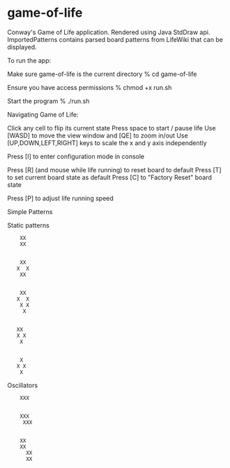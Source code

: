# game-of-life

Conway's Game of Life application.  Rendered using Java StdDraw api. ImportedPatterns contains parsed board patterns from LifeWiki that can be displayed.

To run the app:

Make sure game-of-life is the current directory
% cd game-of-life

Ensure you have access permissions
% chmod +x run.sh

Start the program
% ./run.sh

Navigating Game of Life:

Click any cell to flip its current state
Press space to start / pause life
Use [WASD] to move the view window and [QE] to zoom in/out
Use [UP,DOWN,LEFT,RIGHT] keys to scale the x and y axis independently

Press [I] to enter configuration mode in console

Press [R] (and mouse while life running) to reset board to default
Press [T] to set current board state as default
Press [C] to "Factory Reset" board state

Press [P] to adjust life running speed

Simple Patterns

Static patterns

        XX
        XX


        XX
       X  X
        XX


        XX
       X  X
        X X
         X


       XX
       X X
        X


        X
       X X
        X

Oscillators

        XXX 


        XXX
         XXX


        XX
        XX
          XX
          XX

